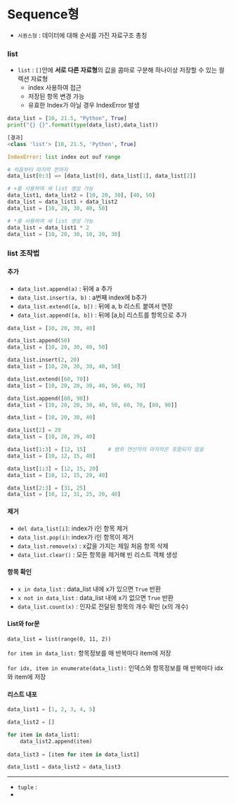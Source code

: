 # Sequence형

* `시퀀스형` : 데이터에 대해 순서를 가진 자료구조 총칭

### list

* `list` : `[]`안에 **서로 다른 자료형**의 값을 콤마로 구분해 하나이상 저장할 수 있는 컬렉션 자료형
  * index 사용하여 접근
  * 저장된 항목 변경 가능
  * 유효한 Index가 아닐 경우 IndexError 발생

```python
data_list = [10, 21.5, "Python", True]
print("{} {}".format(type(data_list),data_list))

[결과]
<class 'list'> [10, 21.5, 'Python', True]

IndexError: list index out ouf range

# 처음부터 마지막 전까지
data_list[0:3] => [data_list[0], data_list[1], data_list[2]]

# +를 사용하여 새 list 생성 가능
data_list1, data_list2 = [10, 20, 30], [40, 50]
data_list = data_list1 + data_list2
data_list = [10, 20, 30, 40, 50]

# *를 사용하여 새 list 생성 가능 
data_list = data_list1 * 2
data_list = [10, 20, 30, 10, 20, 30]
```



### list 조작법 

#### 추가

* `data_list.append(a)` : 뒤에 a 추가
* `data_list.insert(a, b)` : a번째 index에 b추가
* `data_list.extend([a, b])` : 뒤에 a, b 리스트 붙여서 연장
* `data_list.append([a, b])` :  뒤에 [a,b] 리스트를 항목으로 추가

```python
data_list = [10, 20, 30, 40]

data_list.append(50)
data_list = [10, 20, 30, 40, 50]

data_list.insert(2, 20)
data_list = [10, 20, 20, 30, 40, 50]

data_list.extend([60, 70]) 
data_list = [10, 20, 20, 30, 40, 50, 60, 70]

data_list.append([80, 90]) 
data_list = [10, 20, 20, 30, 40, 50, 60, 70, [80, 90]]

data_list = [10, 20, 30, 40]

data_list[2] = 29
data_list = [10, 20, 29, 40]

data_list[1:3] = [12, 15]		# 범위 연산자의 마지막은 포함되지 않음
data_list = [10, 12, 15, 40] 

data_list[1:3] = [12, 15, 20]		
data_list = [10, 12, 15, 20, 40] 

data_list[2:3] = [31, 25]		
data_list = [10, 12, 31, 25, 20, 40] 
```



#### 제거

* `del data_list[i]`: index가 i인 항목 제거 
* `data_list.pop(i)`: index가 i인 항목이 제거
* `data_list.remove(x)` : x값을 가지는 제일 처음 항목 삭제
* `data_list.clear()` : 모든 항목을 제거해 빈 리스트 객체 생성



#### 항목 확인

* `x in data_list` : data_list 내에 x가 있으면 `True` 반환
* `x not in data_list` : data_list 내에 x가 없으면 `True` 반환
* `data_list.count(x)` : 인자로 전달된 항목의 개수 확인 (x의 개수)



#### List와 for문

`data_list = list(range(0, 11, 2))`

`for item in data_list:`  항목정보를 매 반복마다 item에 저장

`for idx, item in enumerate(data_list):` 인덱스와 항목정보를 매 반복마다 idx와 item에 저장



#### 리스트 내포

```python 
data_list1 = [1, 2, 3, 4, 5]

data_list2 = []

for item in data_list1:
    data_list2.append(item)
    
data_list3 = [item for item in data_list1]

data_list1 = data_list2 = data_list3
```





---



* `tuple` :
* 

